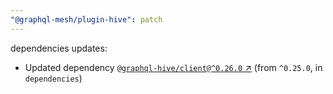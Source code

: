 ```yaml
---
"@graphql-mesh/plugin-hive": patch
---
```

dependencies updates:
  - Updated dependency [`@graphql-hive/client@^0.26.0` ↗︎](https://www.npmjs.com/package/@graphql-hive/client/v/0.26.0) (from `^0.25.0`, in `dependencies`)
